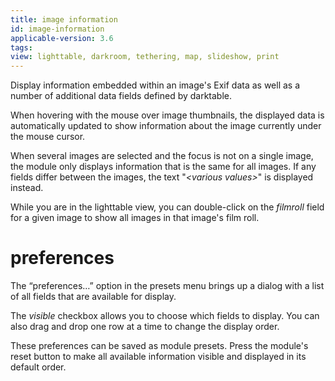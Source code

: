 ```yaml
---
title: image information
id: image-information
applicable-version: 3.6
tags:
view: lighttable, darkroom, tethering, map, slideshow, print
---
```


Display information embedded within an image's Exif data as well as a number of additional data fields defined by darktable.

When hovering with the mouse over image thumbnails, the displayed data is automatically updated to show information about the image currently under the mouse cursor.

When several images are selected and the focus is not on a single image, the module only displays information that is the same for all images. If any fields differ between the images, the text "_\<various values\>_" is displayed instead.

While you are in the lighttable view, you can double-click on the _filmroll_ field for a given image to show all images in that image's film roll.

# preferences

The “preferences…” option in the presets menu brings up a dialog with a list of all fields that are available for display.

The _visible_ checkbox allows you to choose which fields to display. You can also drag and drop one row at a time to change the display order.

These preferences can be saved as module presets. Press the module's reset button to make all available information visible and displayed in its default order.
